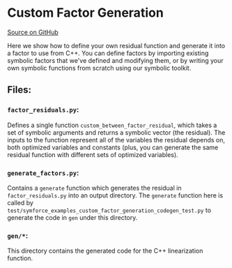 Custom Factor Generation
========================

[Source on GitHub](https://github.com/symforce-org/symforce/tree/main/symforce/examples/custom_factor_generation)

Here we show how to define your own residual function and generate it into a factor to use from C++.  You can define factors by importing existing symbolic factors that we've defined and modifying them, or by writing your own symbolic functions from scratch using our symbolic toolkit.

## Files:

### `factor_residuals.py`:

Defines a single function `custom_between_factor_residual`, which takes a set of symbolic arguments and returns a symbolic vector (the residual).  The inputs to the function represent all of the variables the residual depends on, both optimized variables and constants (plus, you can generate the same residual function with different sets of optimized variables).

### `generate_factors.py`:

Contains a `generate` function which generates the residual in `factor_residuals.py` into an output directory.  The `generate` function here is called by `test/symforce_examples_custom_factor_generation_codegen_test.py` to generate the code in `gen` under this directory.

### `gen/*`:

This directory contains the generated code for the C++ linearization function.

